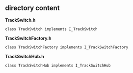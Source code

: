 ## directory content

**TrackSwitch.h**
```
class TrackSwitch implements I_TrackSwitch
```

**TrackSwitchFactory.h**
```
class TrackSwitchFactory implements I_TrackSwitchFactory
```

**TrackSwitchHub.h**
```
class TrackSwitchHub implements I_TrackSwitchHub
```
